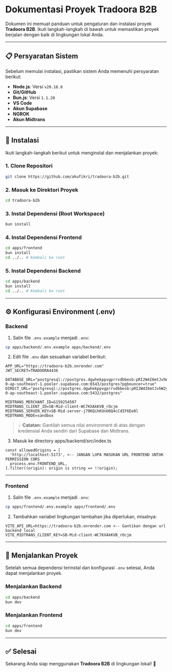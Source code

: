 # Dokumentasi Proyek Tradoora B2B

Dokumen ini memuat panduan untuk pengaturan dan instalasi proyek **Tradoora B2B**. Ikuti langkah-langkah di bawah untuk memastikan proyek berjalan dengan baik di lingkungan lokal Anda.

---

## 📋 Persyaratan Sistem

Sebelum memulai instalasi, pastikan sistem Anda memenuhi persyaratan berikut:

* **Node.js**: Versi `v20.18.0`
* **Git/GitHub**
* **Bun.js**: Versi `1.1.20`
* **VS Code**
* **Akun Supabase**
* **NGROK**
* **Akun Midtrans**

---

## 🚀 Instalasi

Ikuti langkah-langkah berikut untuk menginstal dan menjalankan proyek:

### 1. Clone Repositori

```bash
git clone https://github.com/akufikri/tradoora-b2b.git
```

### 2. Masuk ke Direktori Proyek

```bash
cd tradoora-b2b
```

### 3. Instal Dependensi (Root Workspace)

```bash
bun install
```

### 4. Instal Dependensi Frontend

```bash
cd apps/frontend
bun install
cd ../.. # Kembali ke root
```

### 5. Instal Dependensi Backend

```bash
cd apps/backend
bun install
cd ../.. # Kembali ke root
```

---

## ⚙️ Konfigurasi Environment (.env)

### Backend

1. Salin file `.env.example` menjadi `.env`:

```bash
cp apps/backend/.env.example apps/backend/.env
```

2. Edit file `.env` dan sesuaikan variabel berikut:

```env
APP_URL="https://tradoora-b2b.onrender.com" 
JWT_SECRET=TRADOORA4436

DATABASE_URL="postgresql://postgres.dgwhekppvgprrvdbbesb:pRI2W4I6mtJvhW2y@aws-0-ap-southeast-1.pooler.supabase.com:6543/postgres?pgbouncer=true"
DIRECT_URL="postgresql://postgres.dgwhekppvgprrvdbbesb:pRI2W4I6mtJvhW2y@aws-0-ap-southeast-1.pooler.supabase.com:5432/postgres"

MIDTRANS_MERCHANT_ID=G159254507
MIDTRANS_CLIENT_ID=SB-Mid-client-WC7KXAkKVB_rOcjm
MIDTRANS_SERVER_KEY=SB-Mid-server-j70KQihKUnU6Q4cCdIF6Ee0l
MIDTRANS_MODE=sandbox
```

> 💡 **Catatan:** Gantilah semua nilai environment di atas dengan kredensial Anda sendiri dari Supabase dan Midtrans.

3. Masuk ke directory apps/backend/src/index.ts
```
const allowedOrigins = [
  'http://localhost:5173', <-- JANGAN LUPA MASUKAN URL FRONTEND UNTUK PERMISSION CORS
  process.env.FRONTEND_URL,
].filter((origin): origin is string => !!origin);

```

---

### Frontend

1. Salin file `.env.example` menjadi `.env`:

```bash
cp apps/frontend/.env.example apps/frontend/.env
```

2. Tambahkan variabel lingkungan tambahan jika diperlukan, misalnya:

```env
VITE_API_URL=https://tradoora-b2b.onrender.com <-- Gantikan dengan url backend local
VITE_MIDTRANS_CLIENT_KEY=SB-Mid-client-WC7KXAkKVB_rOcjm
```

---

## 🧲 Menjalankan Proyek

Setelah semua dependensi terinstal dan konfigurasi `.env` selesai, Anda dapat menjalankan proyek.

### Menjalankan Backend

```bash
cd apps/backend
bun dev
```

### Menjalankan Frontend

```bash
cd apps/frontend
bun dev
```

---

## ✅ Selesai

Sekarang Anda siap menggunakan **Tradoora B2B** di lingkungan lokal! 🚀
